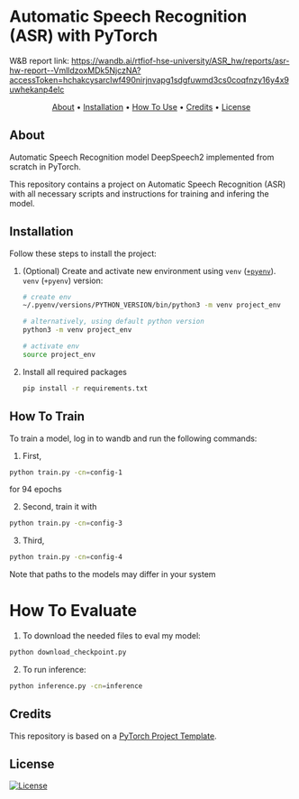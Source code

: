 # Automatic Speech Recognition (ASR) with PyTorch

W&B report link: https://wandb.ai/rtfiof-hse-university/ASR_hw/reports/asr-hw-report--VmlldzoxMDk5NjczNA?accessToken=hchakcysarclwf490nirjnvapg1sdgfuwmd3cs0coqfnzy16y4x9uwhekanp4elc

<p align="center">
  <a href="#about">About</a> •
  <a href="#installation">Installation</a> •
  <a href="#how-to-use">How To Use</a> •
  <a href="#credits">Credits</a> •
  <a href="#license">License</a>
</p>

## About

Automatic Speech Recognition model DeepSpeech2 implemented from scratch in PyTorch. 

This repository contains a project on Automatic Speech Recognition (ASR) with all necessary scripts and instructions for training and infering the model.

## Installation

Follow these steps to install the project:

1. (Optional) Create and activate new environment using `venv` ([`+pyenv`](https://github.com/pyenv/pyenv)).
   `venv` (`+pyenv`) version:

   ```bash
   # create env
   ~/.pyenv/versions/PYTHON_VERSION/bin/python3 -m venv project_env

   # alternatively, using default python version
   python3 -m venv project_env

   # activate env
   source project_env
   ```

2. Install all required packages

   ```bash
   pip install -r requirements.txt
   ```

## How To Train

To train a model, log in to wandb and run the following commands:

1. First,
   
```bash
python train.py -cn=config-1 
```
for 94 epochs

2. Second, train it with
```bash
python train.py -cn=config-3
```

3. Third,
```bash
python train.py -cn=config-4
```

Note that paths to the models may differ in your system

# How To Evaluate

1. To download the needed files to eval my model:

```bash
python download_checkpoint.py
```

2. To run inference:

```bash
python inference.py -cn=inference
```


## Credits

This repository is based on a [PyTorch Project Template](https://github.com/Blinorot/pytorch_project_template).

## License

[![License](https://img.shields.io/badge/license-MIT-blue.svg)](/LICENSE)
